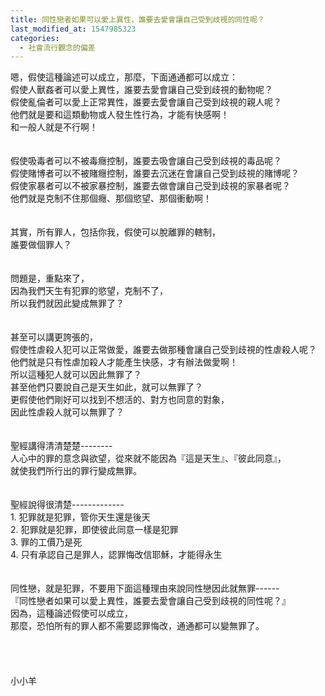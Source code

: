 ```yaml
---
title: 同性戀者如果可以愛上異性，誰要去愛會讓自己受到歧視的同性呢？
last_modified_at: 1547985323
categories:
  - 社會流行觀念的偏差
---
```


嗯，假使這種論述可以成立，那麼，下面通通都可以成立：<br><!--more-->假使人獸姦者可以愛上異性，誰要去愛會讓自己受到歧視的動物呢？<br>假使亂倫者可以愛上正常異性，誰要去愛會讓自己受到歧視的親人呢？<br>他們就是要和這類動物或人發生性行為，才能有快感啊！<br>和一般人就是不行啊！<br><br><br>假使吸毒者可以不被毒癮控制，誰要去吸會讓自己受到歧視的毒品呢？<br>假使賭博者可以不被賭癮控制，誰要去沉迷在會讓自己受到歧視的賭博呢？<br>假使家暴者可以不被家暴控制，誰要去做會讓自己受到歧視的家暴者呢？<br>他們就是克制不住那個癮、那個慾望、那個衝動啊！<br><br><br>其實，所有罪人，包括你我，假使可以脫離罪的轄制，<br>誰要做個罪人？<br><br><br>問題是，重點來了，<br>因為我們天生有犯罪的慾望，克制不了，<br>所以我們就因此變成無罪了？<br><br><br>甚至可以講更誇張的，<br>假使性虐殺人犯可以正常做愛，誰要去做那種會讓自己受到歧視的性虐殺人呢？<br>他們就是只有性虐加殺人才能產生快感，才有辦法做愛啊！<br>所以這種犯人就可以因此無罪了？<br>甚至他們只要說自己是天生如此，就可以無罪了？<br>更假使他們剛好可以找到不想活的、對方也同意的對象，<br>因此性虐殺人就可以無罪了？<br><br><br>聖經講得清清楚楚--------<br>人心中的罪的意念與欲望，從來就不能因為『這是天生』、『彼此同意』，<br>就使我們所行出的罪行變成無罪。<br><br><br>聖經說得很清楚-------------<br>1.	犯罪就是犯罪，管你天生還是後天<br>2.	犯罪就是犯罪，即使彼此同意一樣是犯罪<br>3.	罪的工價乃是死<br>4.	只有承認自己是罪人，認罪悔改信耶穌，才能得永生<br><br><br>同性戀，就是犯罪，不要用下面這種理由來說同性戀因此就無罪------<br>『同性戀者如果可以愛上異性，誰要去愛會讓自己受到歧視的同性呢？』<br>因為，這種論述假使可以成立，<br>那麼，恐怕所有的罪人都不需要認罪悔改，通通都可以變無罪了。<br><br><br><br><br>小小羊<br><br><br><br>
